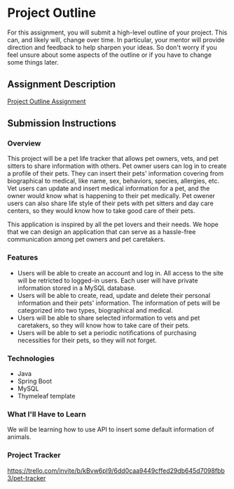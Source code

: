 # Project Outline
For this assignment, you will submit a high-level outline of your project. This can, and likely will, change over time. In particular, your mentor will provide direction and feedback to help sharpen your ideas. So don't worry if you feel unsure about some aspects of the outline or if you have to change some things later.

## Assignment Description
[Project Outline Assignment](https://education.launchcode.org/liftoff/modules/assignments/project-outline)

## Submission Instructions

### Overview
This project will be a pet life tracker that allows pet owners, vets, and pet sitters to share information with others. Pet owner users can log in to create a profile of their pets. They can insert their pets' information covering from biographical to medical, like name, sex, behaviors, species, allergies, etc. Vet users can update and insert medical information for a pet, and the owner would know what is happening to their pet medically. Pet owener users can also share life style of their pets with pet sitters and day care centers, so they would know how to take good care of their pets.

This application is inspired by all the pet lovers and their needs. We hope that we can design an application that can serve as a hassle-free communication among pet owners and pet caretakers.

### Features
* Users will be able to create an account and log in. All access to the site will be retricted to logged-in users. Each user will have private information stored in a MySQL database.
* Users will be able to create, read, update and delete their personal information and their pets' information. The information of pets will be categorized into two types, biographical and medical.
* Users will be able to share selected information to vets and pet caretakers, so they will know how to take care of their pets.
* Users will be able to set a periodic notifications of purchasing necessities for their pets, so they will not forget.

### Technologies
* Java
* Spring Boot
* MySQL
* Thymeleaf template

### What I'll Have to Learn
We will be learning how to use API to insert some default information of animals. 

### Project Tracker
https://trello.com/invite/b/kBvw6pI9/6dd0caa9449cffed29db645d7098fbb3/pet-tracker
